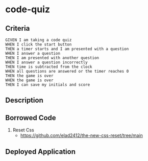 # code-quiz


## Criteria

```
GIVEN I am taking a code quiz
WHEN I click the start button
THEN a timer starts and I am presented with a question
WHEN I answer a question
THEN I am presented with another question
WHEN I answer a question incorrectly
THEN time is subtracted from the clock
WHEN all questions are answered or the timer reaches 0
THEN the game is over
WHEN the game is over
THEN I can save my initials and score
```


## Description


## Borrowed Code
1. Reset Css
    - https://github.com/elad2412/the-new-css-reset/tree/main

## Deployed Application